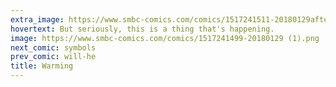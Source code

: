 ```yaml
---
extra_image: https://www.smbc-comics.com/comics/1517241511-20180129after (1).png
hovertext: But seriously, this is a thing that's happening.
image: https://www.smbc-comics.com/comics/1517241499-20180129 (1).png
next_comic: symbols
prev_comic: will-he
title: Warming
---
```


